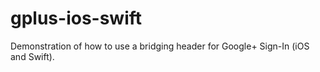 # gplus-ios-swift
Demonstration of how to use a bridging header for Google+ Sign-In (iOS and Swift).
